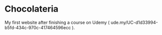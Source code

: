 # Chocolateria
My first website after finishing a course on Udemy ( ude.my/UC-d1d33994-b5fd-434c-970c-417464596ecc ). 
